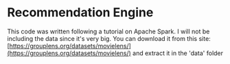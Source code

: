 # Recommendation Engine
This code was written following a tutorial on Apache Spark. I will not be including the data since it's very big.
You can download it from this site: [https://grouplens.org/datasets/movielens/](https://grouplens.org/datasets/movielens/)
and extract it in the 'data' folder